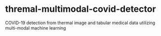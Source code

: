 # thremal-multimodal-covid-detector
COVID-19 detection from thermal image and tabular medical data utilizing multi-modal machine learning
